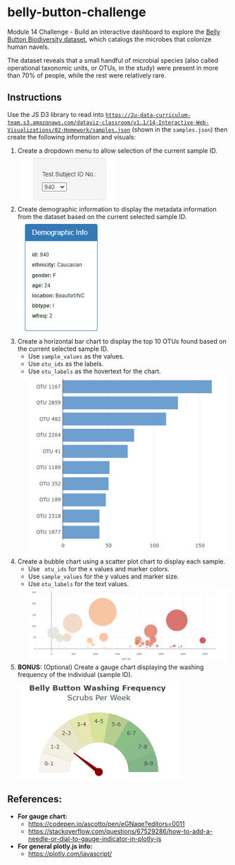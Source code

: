 # belly-button-challenge
Module 14 Challenge - Build an interactive dashboard to explore the <a href="http://robdunnlab.com/projects/belly-button-biodiversity/">Belly Button Biodiversity dataset</a>, which catalogs the microbes that colonize human navels.

The dataset reveals that a small handful of microbial species (also called operational taxonomic units, or OTUs, in the study) were present in more than 70% of people, while the rest were relatively rare.

## Instructions
Use the JS D3 library to read into <code>https://2u-data-curriculum-team.s3.amazonaws.com/dataviz-classroom/v1.1/14-Interactive-Web-Visualizations/02-Homework/samples.json</code> (shown in the <code>samples.json</code>) then create the following information and visuals:
1) Create a dropdown menu to allow selection of the current sample ID.<br/>
![Alt text](/screenshots/dropdown.png)
3) Create demographic information to display the metadata information from the dataset based on the current selected sample ID.<br/>
![Alt text](/screenshots/demographic_info.png)
4) Create a horizontal bar chart to display the top 10 OTUs found based on the current selected sample ID.
    - Use <code>sample_values</code> as the values.
    - Use <code>otu_ids</code> as the labels.
    - Use <code>otu_labels</code> as the hovertext for the chart.</br>
![Alt text](/screenshots/hbar.png)
5) Create a bubble chart using a scatter plot chart to display each sample.
    - Use <code> otu_ids</code> for the x values and marker colors.
    - Use <code>sample_values</code> for the y values and marker size.
    - Use <code>otu_labels</code> for the text values.</br>
![Alt text](/screenshots/bubble.png)
6) <b>BONUS:</b> (Optional) Create a gauge chart displaying the washing frequency of the individual (sample ID).</br>
![Alt text](/screenshots/gauge.png)
## References:
- <b>For gauge chart:</b>
    - https://codepen.io/ascotto/pen/eGNaqe?editors=0011
    - https://stackoverflow.com/questions/67529286/how-to-add-a-needle-or-dial-to-gauge-indicator-in-plotly-js
- <b>For general plotly.js info:</b>
    - https://plotly.com/javascript/
